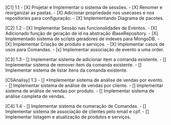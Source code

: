 [C1] 1.1
    - [X] Projetar e Implementar o sistema de sessões.
    - [X] Renomer e reorganizar as pastas.
    - [X] Adicionar propriedade nos usecases e nos repositories para configuração.
    - [X] Implementando Diagrama de pacotes.

[C2] 1.2
    - [X] Implementar Sessão nas funcionalidades de Eventos.
    - [X] Adicionado função de geração de id na abstração iBaseRepository.
    - [X] Implementado sistema de scripts geradores de indexes para MongoDB.
    - [X] Implementar Criação de produto e serviços.
    - [X] Implementar casos de usos para Comandas.
    - [x] Implementar associação de evento a uma order.

[C3] 1.3
    - [] Implementar sistema de adicionar item a comanda existente.
    - [] Implementar sistema de remover item da comanda existente.
    - [] Implementar sistema de listar itens da comanda existente.

[C5Analisy] 1.3
    - [] *Implementar sistema de análise de vendas por evento.
    - [] Implementar sistema de análise de vendas por cliente.
    - [] Implementar sistema de análise de vendas por produto.
    - [] Implementar sistema de análise completa de vendas.

[C4] 1.4
    - [] Implementar sistema de numeração de Comandas.
    - [] Implementar sistema de associação de clientes pelo email e cpf.
    - [] Implementar listagem e atualização de produtos e serviços.
